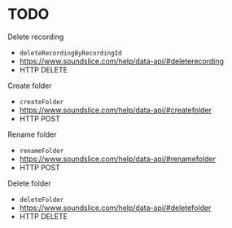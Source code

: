 # TODO

Delete recording
- `deleteRecordingByRecordingId`
- https://www.soundslice.com/help/data-api/#deleterecording
- HTTP DELETE

Create folder
- `createFolder`
- https://www.soundslice.com/help/data-api/#createfolder
- HTTP POST

Rename folder
- `renameFolder`
- https://www.soundslice.com/help/data-api/#renamefolder
- HTTP POST

Delete folder
- `deleteFolder`
- https://www.soundslice.com/help/data-api/#deletefolder
- HTTP DELETE
